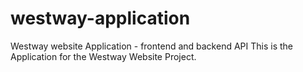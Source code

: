 # westway-application
Westway website Application - frontend and backend API
This is the Application for the Westway Website Project. 
